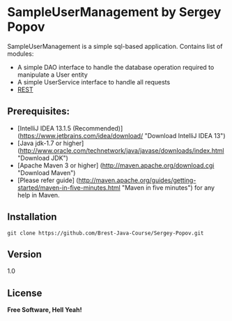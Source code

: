 SampleUserManagement by Sergey Popov
====================================
SampleUserManagement is a simple sql-based application. Contains list of modules:

  - A simple DAO interface to handle the database operation required to manipulate a User entity
  - A simple UserService interface to handle all requests
  - [REST](http://en.wikipedia.org/wiki/Representational_state_transfer "Representational state transfer")

Prerequisites:
--------------

  -  [IntelliJ IDEA 13.1.5 (Recommended)] (https://www.jetbrains.com/idea/download/ "Download IntelliJ IDEA 13")
  -  [Java jdk-1.7 or higher] (http://www.oracle.com/technetwork/java/javase/downloads/index.html "Download JDK")
  -  [Apache Maven 3 or higher] (http://maven.apache.org/download.cgi "Download Maven")
  -  [Please refer guide] (http://maven.apache.org/guides/getting-started/maven-in-five-minutes.html "Maven in five minutes") for any help in Maven.


Installation
------------

```
git clone https://github.com/Brest-Java-Course/Sergey-Popov.git
```

Version
-------
1.0

License
-------
**Free Software, Hell Yeah!**